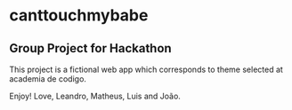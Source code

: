 # canttouchmybabe

## Group Project for Hackathon
 
This project is a fictional web app which corresponds to theme selected at academia de codigo. 

Enjoy!  Love,  Leandro, Matheus, Luis and João.
